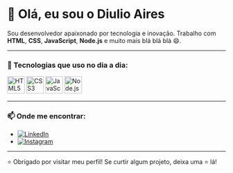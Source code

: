 # 👋 Olá, eu sou o Diulio Aires

Sou desenvolvedor apaixonado por tecnologia e inovação. Trabalho com **HTML**, **CSS**, **JavaScript**, **Node.js** e muito mais blá blá blá 😄.

---

### 🚀 Tecnologias que uso no dia a dia:

<p>
  <img src="https://cdn.jsdelivr.net/gh/devicons/devicon/icons/html5/html5-original.svg" width="40" height="40" alt="HTML5" />
  <img src="https://cdn.jsdelivr.net/gh/devicons/devicon/icons/css3/css3-original.svg" width="40" height="40" alt="CSS3" />
  <img src="https://cdn.jsdelivr.net/gh/devicons/devicon/icons/javascript/javascript-original.svg" width="40" height="40" alt="JavaScript" />
  <img src="https://cdn.jsdelivr.net/gh/devicons/devicon/icons/nodejs/nodejs-original.svg" width="40" height="40" alt="Node.js" />
</p>

---

### 📫 Onde me encontrar:

- [![LinkedIn](https://img.shields.io/badge/LinkedIn-0077B5?style=for-the-badge&logo=linkedin&logoColor=white)](https://www.linkedin.com/in/diulioaires/)
- [![Instagram](https://img.shields.io/badge/Instagram-E4405F?style=for-the-badge&logo=instagram&logoColor=white)](https://instagram.com/odiulioaires)

---

⭐️ Obrigado por visitar meu perfil! Se curtir algum projeto, deixa uma ⭐️ lá!
